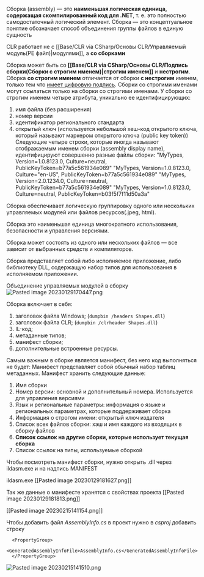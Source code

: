 Сборка (assembly) — это **наименьшая логическая единица, содержащая скомпилированный код для .NET**, т. е. это полностью самодостаточный логический элемент. 
Сборка — это концептуальное понятие обозначает способ объединения группы файлов в единую сущность

CLR работает не с [[Base/CLR via CSharp/Основы CLR/Управляемый модуль(PE файл)\|модулями]], а **со сборками**

Сборка может быть со **[[Base/CLR via CSharp/Основы CLR/Подпись сборки(Сборки с строгим именем)\|строгим именем]]** и **нестрогим**. Сборка **со строгим именем** отличается от сборки **с нестрогим** именем, только тем что <u>имеет цифровую подпись</u>.
Сборки со строгими именами могут ссылаться только на сборки со строгими именами.
У сборки со строгим именем четыре атрибута, уникально ее идентифицирующих: 
1. имя файла (без расширения)
2. номер версии
3. идентификатор регионального стандарта
4. открытый ключ (используется небольшой хеш-код открытого ключа, который называют маркером открытого ключа (public key token)) 
Следующие четыре строки, которые иногда называют отображаемым именем сборки (assembly display name), идентифицируют совершенно разные файлы сборки: 
"MyTypes, Version=1.0.8123.0, Culture=neutral, PublicKeyToken=b77a5c561934e089" 
"MyTypes, Version=1.0.8123.0, Culture="en-US", PublicKeyToken=b77a5c561934e089" 
"MyTypes, Version=2.0.1234.0, Culture=neutral, PublicKeyToken=b77a5c561934e089" 
"MyTypes, Version=1.0.8123.0, Culture=neutral, PublicKeyToken=b03f5f7f11d50a3a"

Сборка обеспечивает логическую группировку одного или нескольких управляемых модулей или файлов ресурсов(.jpeg, html).  

Сборка это наименьшая единица многократного использования, безопасности и управления версиями. 

Сборка может состоять из одного или нескольких файлов — все зависит от выбранных средств и компиляторов.

Сборка представляет собой либо исполняемое приложение, либо библиотеку DLL, содержащую набор типов для использования в исполняемом приложении.

Объединение управляемых модулей в сборку
![Pasted image 20230129170447.png](/img/user/Files/Image/Pasted%20image%2020230129170447.png)

Сборка включает в себя:
1. заголовок файла Windows; (`dumpbin /headers Shapes.dll`)
2. заголовок файла CLR; (`dumpbin /clrheader Shapes.dll`)
3. IL-код;
4. метаданные типов;  
5. манифест сборки; 
6. дополнительные встроенные ресурсы.


Самым важным в сборке является манифест, без него код выполняться не будет:
Манифест представляет собой обычный набор таблиц метаданных. 
Манифест хранить следующие данные:

1. Имя сборки
2. Номер версии: основной и дополнительный номера. Используется для управления версиями
3. Язык и региональные параметры: информация о языке и региональных параметрах, которые поддерживает сборка
4. Информация о строгом имени: открытый ключ издателя
5. Список всех файлов сборки: хэш и имя каждого из входящих в сборку файлов
6. **Список ссылок на другие сборки, которые использует текущая сборка**
7. Список ссылок на типы, используемые сборкой

Чтобы посмотреть манифест сборки, нужно открыть .dll через ildasm.exe и на надпись MANIFEST

ildasm.exe
[[Pasted image 20230129181627.png]]


Так же данные о манифесте хранятся с свойствах проекта
[[Pasted image 20230129181813.png]]

[[Pasted image 20230215141154.png]]


Чтобы добавить файл _AssemblyInfo.cs_ в проект нужно в _csproj_ добавить строку 

```
  <PropertyGroup>
  <GeneratedAssemblyInfoFile>AssemblyInfo.cs</GeneratedAssemblyInfoFile>
  </PropertyGroup>
```

![Pasted image 20230215141510.png](/img/user/Files/Image/Pasted%20image%2020230215141510.png)
